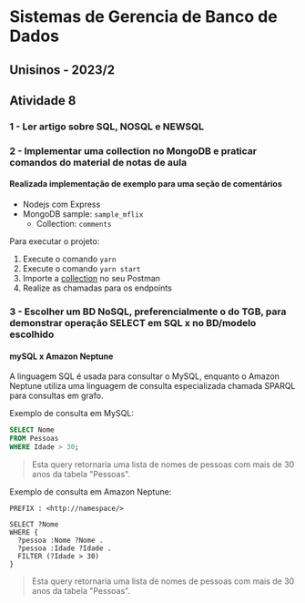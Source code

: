 # Sistemas de Gerencia de Banco de Dados

## Unisinos - 2023/2

## Atividade 8

### 1 - Ler artigo sobre SQL, NOSQL e NEWSQL

### 2 - Implementar uma collection no MongoDB e praticar comandos do material de notas de aula

#### Realizada implementação de exemplo para uma seção de comentários

- Nodejs com Express
- MongoDB sample: `sample_mflix`
  - Collection: `comments`

Para executar o projeto:

1. Execute o comando `yarn`
1. Execute o comando `yarn start`
1. Importe a [collection](./collection/SGBD%20-%20Atividade%208.postman_collection.json) no seu Postman
1. Realize as chamadas para os endpoints

### 3 - Escolher um BD NoSQL, preferencialmente o do TGB, para demonstrar operação SELECT em SQL x no BD/modelo escolhido

#### mySQL x Amazon Neptune

A linguagem SQL é usada para consultar o MySQL, enquanto o Amazon Neptune utiliza uma linguagem de consulta especializada chamada SPARQL para consultas em grafo.

Exemplo de consulta em MySQL:

```sql
SELECT Nome
FROM Pessoas
WHERE Idade > 30;
```

> Esta query retornaria uma lista de nomes de pessoas com mais de 30 anos da tabela "Pessoas".

Exemplo de consulta em Amazon Neptune:

```sparql
PREFIX : <http://namespace/> 

SELECT ?Nome
WHERE {
  ?pessoa :Nome ?Nome .
  ?pessoa :Idade ?Idade .
  FILTER (?Idade > 30)
}
```

> Esta query retornaria uma lista de nomes de pessoas com mais de 30 anos da tabela "Pessoas".
